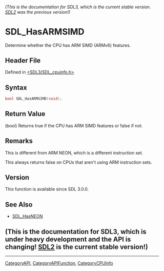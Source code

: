 ###### (This is the documentation for SDL3, which is the current stable version. [SDL2](https://wiki.libsdl.org/SDL2/) was the previous version!)
# SDL_HasARMSIMD

Determine whether the CPU has ARM SIMD (ARMv6) features.

## Header File

Defined in [<SDL3/SDL_cpuinfo.h>](https://github.com/libsdl-org/SDL/blob/main/include/SDL3/SDL_cpuinfo.h)

## Syntax

```c
bool SDL_HasARMSIMD(void);
```

## Return Value

(bool) Returns true if the CPU has ARM SIMD features or false if not.

## Remarks

This is different from ARM NEON, which is a different instruction set.

This always returns false on CPUs that aren't using ARM instruction sets.

## Version

This function is available since SDL 3.0.0.

## See Also

- [SDL_HasNEON](SDL_HasNEON)


## (This is the documentation for SDL3, which is under heavy development and the API is changing! [SDL2](https://wiki.libsdl.org/SDL2/) is the current stable version!)



----
[CategoryAPI](CategoryAPI), [CategoryAPIFunction](CategoryAPIFunction), [CategoryCPUInfo](CategoryCPUInfo)

